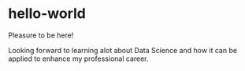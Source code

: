 # hello-world


Pleasure to be here!

Looking forward to learning alot about Data Science and how it can be applied to enhance my professional career.
